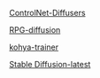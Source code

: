 [ControlNet-Diffusers](https://zenn.dev/mattyamonaca/articles/23cc474bc879e6)

[RPG-diffusion](https://github.com/YangLing0818/RPG-DiffusionMaster/tree/main)

[kohya-trainer](https://github.com/Linaqruf/kohya-trainer) 

[Stable Diffusion-latest](https://www.cnblogs.com/jzzg/p/18638298)


